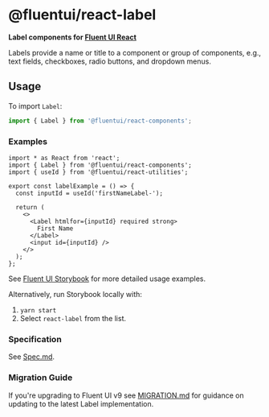# @fluentui/react-label

**Label components for [Fluent UI React](https://aka.ms/fluentui-storybook)**

Labels provide a name or title to a component or group of components, e.g., text fields, checkboxes, radio buttons, and dropdown menus.

## Usage

To import `Label`:

```js
import { Label } from '@fluentui/react-components';
```

### Examples

```tsx
import * as React from 'react';
import { Label } from '@fluentui/react-components';
import { useId } from '@fluentui/react-utilities';

export const labelExample = () => {
  const inputId = useId('firstNameLabel-');

  return (
    <>
      <Label htmlfor={inputId} required strong>
        First Name
      </Label>
      <input id={inputId} />
    </>
  );
};
```

See [Fluent UI Storybook](https://aka.ms/fluentui-storybook) for more detailed usage examples.

Alternatively, run Storybook locally with:

1. `yarn start`
2. Select `react-label` from the list.

### Specification

See [Spec.md](./Spec.md).

### Migration Guide

If you're upgrading to Fluent UI v9 see [MIGRATION.md](./MIGRATION.md) for guidance on updating to the latest Label implementation.
